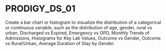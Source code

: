 # PRODIGY_DS_01
Create a bar chart or histogram to visualize the distribution of a categorical or continuous variable, such as the distribution of age, gender, rural vs urban, Discharged vs Expired, Emergency vs OPD, Monthly Trends of Admissions, Histograms for Key Lab Values, Outcome vs Gender, Outcome vs Rural/Urban, Average Duration of Stay by Gender.
